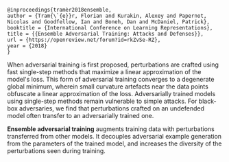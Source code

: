 ```
@inproceedings{tramèr2018ensemble,
author = {Tram{\`{e}}r, Florian and Kurakin, Alexey and Papernot, Nicolas and Goodfellow, Ian and Boneh, Dan and McDaniel, Patrick},
booktitle = {International Conference on Learning Representations},
title = {{Ensemble Adversarial Training: Attacks and Defenses}},
url = {https://openreview.net/forum?id=rkZvSe-RZ},
year = {2018}
}
```
When adversarial training is first proposed, perturbations are crafted using fast single-step methods that maximize a linear approximation of the model's loss. This form of adversarial training converges to a degenerate global minimum, wherein small curvature artefacts near the data points obfuscate a linear approximation of the loss. Adversarially trained models using single-step methods remain vulnerable to simple attacks. For black-box adversaries, we find that perturbations crafted on an undefended model often transfer to an adversarially trained one.

**Ensemble adversarial training** augments training data with perturbations transferred from other models. It decouples adversarial example generation from the parameters of the trained model, and increases the diversity of the perturbations seen during training.